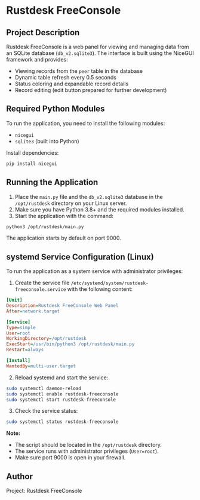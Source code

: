 # Rustdesk FreeConsole

## Project Description

Rustdesk FreeConsole is a web panel for viewing and managing data from an SQLite database (`db_v2.sqlite3`). The interface is built using the NiceGUI framework and provides:

- Viewing records from the `peer` table in the database
- Dynamic table refresh every 0.5 seconds
- Status coloring and expandable record details
- Record editing (edit button prepared for further development)

## Required Python Modules

To run the application, you need to install the following modules:

- `nicegui`
- `sqlite3` (built into Python)

Install dependencies:

```bash
pip install nicegui
```

## Running the Application

1. Place the `main.py` file and the `db_v2.sqlite3` database in the `/opt/rustdesk` directory on your Linux server.
2. Make sure you have Python 3.8+ and the required modules installed.
3. Start the application with the command:

```bash
python3 /opt/rustdesk/main.py
```

The application starts by default on port 9000.

## systemd Service Configuration (Linux)

To run the application as a system service with administrator privileges:

1. Create the service file `/etc/systemd/system/rustdesk-freeconsole.service` with the following content:

```ini
[Unit]
Description=Rustdesk FreeConsole Web Panel
After=network.target

[Service]
Type=simple
User=root
WorkingDirectory=/opt/rustdesk
ExecStart=/usr/bin/python3 /opt/rustdesk/main.py
Restart=always

[Install]
WantedBy=multi-user.target
```

2. Reload systemd and start the service:

```bash
sudo systemctl daemon-reload
sudo systemctl enable rustdesk-freeconsole
sudo systemctl start rustdesk-freeconsole
```

3. Check the service status:

```bash
sudo systemctl status rustdesk-freeconsole
```

**Note:**
- The script should be located in the `/opt/rustdesk` directory.
- The service runs with administrator privileges (`User=root`).
- Make sure port 9000 is open in your firewall.

## Author

Project: Rustdesk FreeConsole
